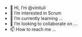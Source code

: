 - 👋 Hi, I’m @vinituli
- 👀 I’m interested in Scrum
- 🌱 I’m currently learning ...
- 💞️ I’m looking to collaborate on ...
- 📫 How to reach me ... 

<!---
vinituli/vinituli is a ✨ special ✨ repository because its `README.md` (this file) appears on your GitHub profile.
You can click the Preview link to take a look at your changes.
---> 
